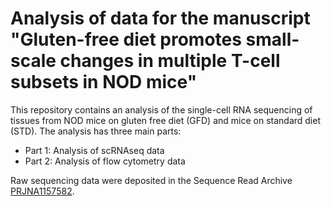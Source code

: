 # Analysis of data for the manuscript "Gluten-free diet promotes small-scale changes in multiple T-cell subsets in NOD mice"

 This repository contains an analysis of the single-cell RNA sequencing of tissues from NOD mice on gluten free diet (GFD) and mice on standard diet (STD). The analysis has three main parts:
- Part 1: Analysis of scRNAseq data 
- Part 2: Analysis of flow cytometry data


Raw sequencing data were deposited in the Sequence Read Archive [PRJNA1157582](https://www.ncbi.nlm.nih.gov/bioproject/PRJNA1157582/).
